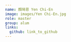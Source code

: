 ```yaml
---
name: 顏琦恩 Yen Chi-En 
image: images/Yen Chi-En.jpg 
role: master
group: alum
links:
  github: link_to_github 
---
```

